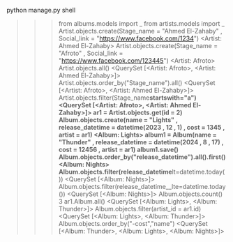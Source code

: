 python manage.py shell

> > > from albums.models import _
> > > from artists.models import _
> > > Artist.objects.create(Stage_name = "Ahmed El-Zahaby" , Social_link = "https://www.facebook.com/1234")
> > > <Artist: Ahmed El-Zahaby>
> > > Artist.objects.create(Stage_name = "Afroto" , Social_link = "https://www.facebook.com/123445")
> > > <Artist: Afroto>
> > > Artist.objects.all()
> > > <QuerySet [<Artist: Afroto>, <Artist: Ahmed El-Zahaby>]>
> > > Artist.objects.order_by("Stage_name").all()
> > > <QuerySet [<Artist: Afroto>, <Artist: Ahmed El-Zahaby>]>
> > > Artist.objects.filter(Stage_name**startswith="a")
> > > <QuerySet [<Artist: Afroto>, <Artist: Ahmed El-Zahaby>]>
> > > ar1 = Artist.objects.get(id = 2)
> > > Album.objects.create(name = "Lights" , release_datetime = datetime(2023 , 12 , 1) , cost = 1345 , artist = ar1)
> > > <Album: Lights>
> > > album1 = Album(name = "Thunder" , release_datetime = datetime(2024 , 8 , 17) , cost = 12456 , artist = ar1)
> > > album1.save()
> > > Album.objects.order_by("release_datetime").all().first()
> > > <Album: Nights>
> > > Album.objects.filter(release_datetime**lt=datetime.today())
> > > <QuerySet [<Album: Nights>]>
> > > Album.objects.filter(release_datetime\_\_lte=datetime.today())
> > > <QuerySet [<Album: Nights>]>
> > > Album.objects.count()
> > > 3
> > > ar1.Album.all()
> > > <QuerySet [<Album: Lights>, <Album: Thunder>]>
> > > Album.objects.filter(artist_id = ar1.id)  
> > > <QuerySet [<Album: Lights>, <Album: Thunder>]>
> > > Album.objects.order_by("-cost","name")
> > > <QuerySet [<Album: Thunder>, <Album: Lights>, <Album: Nights>]>
